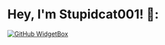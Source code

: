 # Hey, I'm Stupidcat001! 🤔:
[![GitHub WidgetBox](https://github-widgetbox.vercel.app/api/profile?username=Stupidcat001&data=followers,repositories,stars)](https://github.com/Jurredr/github-widgetbox)
